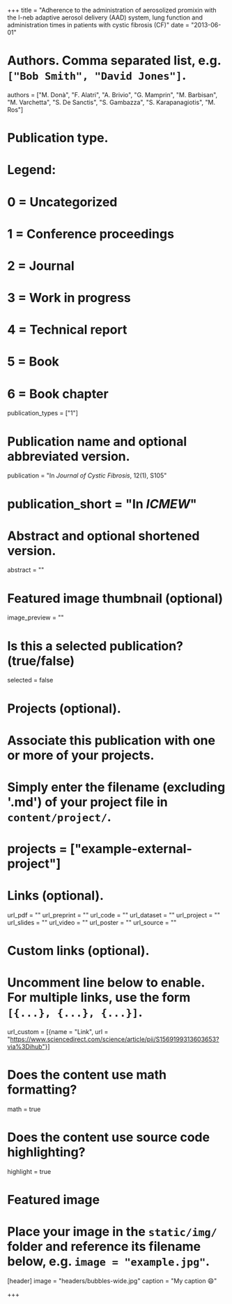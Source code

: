 +++
title = "Adherence to the administration of aerosolized promixin with the I-neb adaptive aerosol delivery (AAD) system, lung function and administration times in patients with cystic fibrosis (CF)"
date = "2013-06-01"

# Authors. Comma separated list, e.g. `["Bob Smith", "David Jones"]`.
authors = ["M. Donà", "F. Alatri", "A. Brivio", "G. Mamprin", "M. Barbisan", "M. Varchetta", "S. De Sanctis", "S. Gambazza", "S. Karapanagiotis", "M. Ros"]

# Publication type.
# Legend:
# 0 = Uncategorized
# 1 = Conference proceedings
# 2 = Journal
# 3 = Work in progress
# 4 = Technical report
# 5 = Book
# 6 = Book chapter
publication_types = ["1"]

# Publication name and optional abbreviated version.
publication = "In *Journal of Cystic Fibrosis*, 12(1), S105"
# publication_short = "In *ICMEW*"

# Abstract and optional shortened version.
abstract = ""

# Featured image thumbnail (optional)
image_preview = ""

# Is this a selected publication? (true/false)
selected = false

# Projects (optional).
#   Associate this publication with one or more of your projects.
#   Simply enter the filename (excluding '.md') of your project file in `content/project/`.
# projects = ["example-external-project"]

# Links (optional).
url_pdf = ""
url_preprint = ""
url_code = ""
url_dataset = ""
url_project = ""
url_slides = ""
url_video = ""
url_poster = ""
url_source = ""

# Custom links (optional).
#   Uncomment line below to enable. For multiple links, use the form `[{...}, {...}, {...}]`.
url_custom = [{name = "Link", url = "https://www.sciencedirect.com/science/article/pii/S1569199313603653?via%3Dihub"}]

# Does the content use math formatting?
math = true

# Does the content use source code highlighting?
highlight = true

# Featured image
# Place your image in the `static/img/` folder and reference its filename below, e.g. `image = "example.jpg"`.
[header]
image = "headers/bubbles-wide.jpg"
caption = "My caption :smile:"

+++

